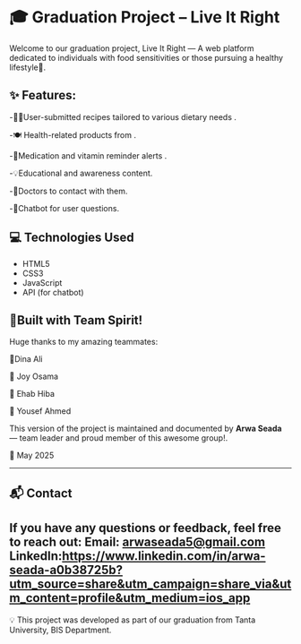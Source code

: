 # 🎓 Graduation Project – Live It Right
Welcome to our graduation project, Live It Right — A web platform dedicated to individuals with food sensitivities or those pursuing a healthy lifestyle💚.
## ✨ Features:

-🧑‍🍳User-submitted recipes tailored to various dietary needs  .

-🍽 Health-related products from . 

-🚨Medication and vitamin reminder alerts . 

-💡Educational and awareness content. 

-🧪Doctors to contact with them.

-💬Chatbot for user questions.
## 💻 Technologies Used
- HTML5 
- CSS3 
- JavaScript
- API (for chatbot)
## 👥Built with Team Spirit!
Huge thanks to my amazing teammates:

💫Dina Ali 

💫 Joy Osama  

💫 Ehab Hiba

💫 Yousef Ahmed 

This version of the project is maintained and documented by **Arwa Seada**  — team leader and proud member of this awesome group!.

📅 May 2025  

---------------
## 📬 Contact
If you have any questions or feedback, feel free to reach out:
 **Email**:  arwaseada5@gmail.com 
 **LinkedIn**:https://www.linkedin.com/in/arwa-seada-a0b38725b?utm_source=share&utm_campaign=share_via&utm_content=profile&utm_medium=ios_app
------------------
💡 This project was developed as part of our graduation from Tanta University, BIS Department.
